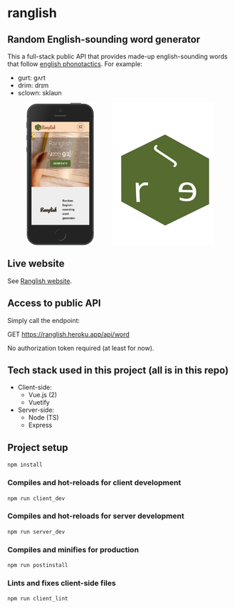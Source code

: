 # ranglish

## Random English-sounding word generator

This a full-stack public API that provides made-up english-sounding words that follow [english phonotactics](https://en.wikipedia.org/wiki/Phonotactics#English_phonotactics). For example:

- gurt: ɡʌrt
- drim: drɪm
- sclown: sklaʊn

<div style="width:100%; display:flex; justify-content:space-evenly; align-items:center;">
  <img src="https://github.com/FrederickRoman/Ranglish/blob/main/docs/mockups/Ranglish%20(iPhone%205%20SE).png" alt="Ranglish home page phone mockup" height="320"/>
  <img src="https://github.com/FrederickRoman/Ranglish/blob/main/client/src/assets/img/logo.svg" alt="Ranglish logo" height="320"/>
</div>

## Live website

See [Ranglish website](https://ranglish.heroku.app).

## Access to public API

Simply call the endpoint:

GET https://ranglish.heroku.app/api/word

No authorization token required (at least for now).

## Tech stack used in this project (all is in this repo)

- Client-side:
  - Vue.js (2)
  - Vuetify
- Server-side:
  - Node (TS)
  - Express

## Project setup

```
npm install
```

### Compiles and hot-reloads for client development

```
npm run client_dev
```

### Compiles and hot-reloads for server development

```
npm run server_dev
```

### Compiles and minifies for production

```
npm run postinstall
```

### Lints and fixes client-side files

```
npm run client_lint
```
